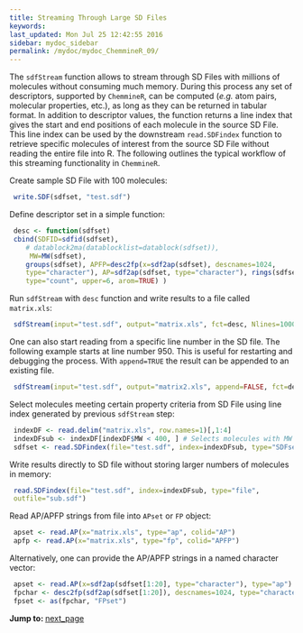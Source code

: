 ```yaml
---
title: Streaming Through Large SD Files
keywords: 
last_updated: Mon Jul 25 12:42:55 2016
sidebar: mydoc_sidebar
permalink: /mydoc/mydoc_ChemmineR_09/
---
```


The `sdfStream` function allows to stream through SD
Files with millions of molecules without consuming much memory. During
this process any set of descriptors, supported by
`ChemmineR`, can be computed (*e.g.* atom pairs,
molecular properties, etc.), as long as they can be returned in tabular
format. In addition to descriptor values, the function returns a line
index that gives the start and end positions of each molecule in the
source SD File. This line index can be used by the downstream
`read.SDFindex` function to retrieve specific molecules
of interest from the source SD File without reading the entire file into
R. The following outlines the typical workflow of this streaming
functionality in `ChemmineR`.  

Create sample SD File with 100 molecules: 

```r
 write.SDF(sdfset, "test.sdf") 
```


Define descriptor set in a simple function: 

```r
 desc <- function(sdfset) 
 cbind(SDFID=sdfid(sdfset), 
	# datablock2ma(datablocklist=datablock(sdfset)), 
	 MW=MW(sdfset),
	groups(sdfset), APFP=desc2fp(x=sdf2ap(sdfset), descnames=1024,
	type="character"), AP=sdf2ap(sdfset, type="character"), rings(sdfset,
	type="count", upper=6, arom=TRUE) )  
```


Run `sdfStream` with `desc` function and
write results to a file called `matrix.xls`:


```r
 sdfStream(input="test.sdf", output="matrix.xls", fct=desc, Nlines=1000) # 'Nlines': number of lines to read from input SD File at a time 
```


One can also start reading from a specific line number in the SD file.
The following example starts at line number 950. This is useful for
restarting and debugging the process. With `append=TRUE`
the result can be appended to an existing file. 

```r
 sdfStream(input="test.sdf", output="matrix2.xls", append=FALSE, fct=desc, Nlines=1000, startline=950) 
```


Select molecules meeting certain property criteria from SD File using
line index generated by previous `sdfStream` step:


```r
 indexDF <- read.delim("matrix.xls", row.names=1)[,1:4] 
 indexDFsub <- indexDF[indexDF$MW < 400, ] # Selects molecules with MW < 400 
 sdfset <- read.SDFindex(file="test.sdf", index=indexDFsub, type="SDFset") # Collects results in 'SDFset' container 
```


Write results directly to SD file without storing larger numbers of
molecules in memory: 

```r
 read.SDFindex(file="test.sdf", index=indexDFsub, type="file",
 outfile="sub.sdf") 
```


Read AP/APFP strings from file into `APset` or
`FP` object: 

```r
 apset <- read.AP(x="matrix.xls", type="ap", colid="AP") 
 apfp <- read.AP(x="matrix.xls", type="fp", colid="APFP") 
```


Alternatively, one can provide the AP/APFP strings in a named character
vector: 

```r
 apset <- read.AP(x=sdf2ap(sdfset[1:20], type="character"), type="ap") 
 fpchar <- desc2fp(sdf2ap(sdfset[1:20]), descnames=1024, type="character")
 fpset <- as(fpchar, "FPset") 
```


<div class="tags">
<b>Jump to: </b>
<a href="../../mydoc/mydoc_ChemmineR_10/" class="btn btn-default navbar-btn cursorNorm" role="button">next_page</a>
</div>
